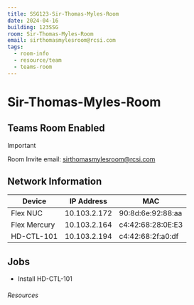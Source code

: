```yaml
---
title: SSG123-Sir-Thomas-Myles-Room
date: 2024-04-16
building: 123SSG
room: Sir-Thomas-Myles-Room
email: sirthomasmylesroom@rcsi.com
tags:
  - room-info
  - resource/team
  - teams-room
---
```


# Sir-Thomas-Myles-Room

## Teams Room Enabled

> [!Important]
> Room Invite email: sirthomasmylesroom@rcsi.com


## Network Information

Device           | IP Address    | MAC 
---------------- | ------------- | -----------------
Flex NUC         | 10.103.2.172  | 90:8d:6e:92:88:aa
Flex Mercury     | 10.103.2.164  | c4:42:68:28:0E:E3
HD-CTL-101       | 10.103.2.194  | c4:42:68:2f:a0:df

## Jobs

- Install HD-CTL-101

###### Resources
